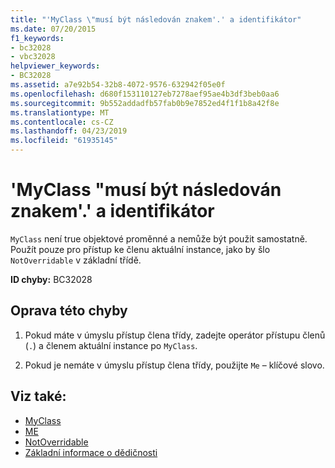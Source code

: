 ```yaml
---
title: "'MyClass \"musí být následován znakem'.' a identifikátor"
ms.date: 07/20/2015
f1_keywords:
- bc32028
- vbc32028
helpviewer_keywords:
- BC32028
ms.assetid: a7e92b54-32b8-4072-9576-632942f05e0f
ms.openlocfilehash: d680f153110127eb7278aef95ae4b3df3beb0aa6
ms.sourcegitcommit: 9b552addadfb57fab0b9e7852ed4f1f1b8a42f8e
ms.translationtype: MT
ms.contentlocale: cs-CZ
ms.lasthandoff: 04/23/2019
ms.locfileid: "61935145"
---
```

# <a name="myclass-must-be-followed-by--and-an-identifier"></a>'MyClass "musí být následován znakem'.' a identifikátor
`MyClass` není true objektové proměnné a nemůže být použit samostatně. Použít pouze pro přístup ke členu aktuální instance, jako by šlo `NotOverridable` v základní třídě.  
  
 **ID chyby:** BC32028  
  
## <a name="to-correct-this-error"></a>Oprava této chyby  
  
1. Pokud máte v úmyslu přístup člena třídy, zadejte operátor přístupu členů (`.`) a členem aktuální instance po `MyClass`.  
  
2. Pokud je nemáte v úmyslu přístup člena třídy, použijte `Me` – klíčové slovo.  
  
## <a name="see-also"></a>Viz také:

- [MyClass](~/docs/visual-basic/programming-guide/program-structure/me-my-mybase-and-myclass.md#myclass)
- [ME](~/docs/visual-basic/programming-guide/program-structure/me-my-mybase-and-myclass.md#me)
- [NotOverridable](../../visual-basic/language-reference/modifiers/notoverridable.md)
- [Základní informace o dědičnosti](../../visual-basic/programming-guide/language-features/objects-and-classes/inheritance-basics.md)
